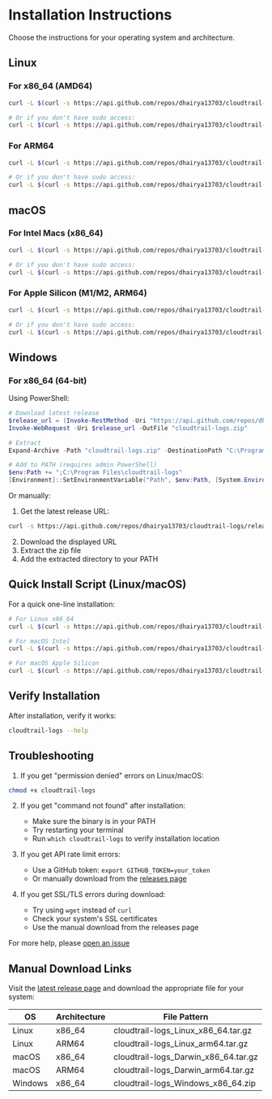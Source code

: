 # Installation Instructions

Choose the instructions for your operating system and architecture.

## Linux

### For x86_64 (AMD64)
```bash
curl -L $(curl -s https://api.github.com/repos/dhairya13703/cloudtrail-logs/releases/latest | grep browser_download_url | grep Linux_x86_64 | cut -d '"' -f 4) | tar xz && sudo mv cloudtrail-logs /usr/local/bin/

# Or if you don't have sudo access:
curl -L $(curl -s https://api.github.com/repos/dhairya13703/cloudtrail-logs/releases/latest | grep browser_download_url | grep Linux_x86_64 | cut -d '"' -f 4) | tar xz && mkdir -p ~/bin && mv cloudtrail-logs ~/bin/
```

### For ARM64
```bash
curl -L $(curl -s https://api.github.com/repos/dhairya13703/cloudtrail-logs/releases/latest | grep browser_download_url | grep Linux_arm64 | cut -d '"' -f 4) | tar xz && sudo mv cloudtrail-logs /usr/local/bin/

# Or if you don't have sudo access:
curl -L $(curl -s https://api.github.com/repos/dhairya13703/cloudtrail-logs/releases/latest | grep browser_download_url | grep Linux_arm64 | cut -d '"' -f 4) | tar xz && mkdir -p ~/bin && mv cloudtrail-logs ~/bin/
```

## macOS

### For Intel Macs (x86_64)
```bash
curl -L $(curl -s https://api.github.com/repos/dhairya13703/cloudtrail-logs/releases/latest | grep browser_download_url | grep Darwin_x86_64 | cut -d '"' -f 4) | tar xz && sudo mv cloudtrail-logs /usr/local/bin/

# Or if you don't have sudo access:
curl -L $(curl -s https://api.github.com/repos/dhairya13703/cloudtrail-logs/releases/latest | grep browser_download_url | grep Darwin_x86_64 | cut -d '"' -f 4) | tar xz && mkdir -p ~/bin && mv cloudtrail-logs ~/bin/
```

### For Apple Silicon (M1/M2, ARM64)
```bash
curl -L $(curl -s https://api.github.com/repos/dhairya13703/cloudtrail-logs/releases/latest | grep browser_download_url | grep Darwin_arm64 | cut -d '"' -f 4) | tar xz && sudo mv cloudtrail-logs /usr/local/bin/

# Or if you don't have sudo access:
curl -L $(curl -s https://api.github.com/repos/dhairya13703/cloudtrail-logs/releases/latest | grep browser_download_url | grep Darwin_arm64 | cut -d '"' -f 4) | tar xz && mkdir -p ~/bin && mv cloudtrail-logs ~/bin/
```

## Windows

### For x86_64 (64-bit)

Using PowerShell:
```powershell
# Download latest release
$release_url = (Invoke-RestMethod -Uri "https://api.github.com/repos/dhairya13703/cloudtrail-logs/releases/latest").assets | Where-Object { $_.name -like "*Windows_x86_64.zip" } | Select-Object -ExpandProperty browser_download_url
Invoke-WebRequest -Uri $release_url -OutFile "cloudtrail-logs.zip"

# Extract
Expand-Archive -Path "cloudtrail-logs.zip" -DestinationPath "C:\Program Files\cloudtrail-logs"

# Add to PATH (requires admin PowerShell)
$env:Path += ";C:\Program Files\cloudtrail-logs"
[Environment]::SetEnvironmentVariable("Path", $env:Path, [System.EnvironmentVariableTarget]::Machine)
```

Or manually:
1. Get the latest release URL:
```bash
curl -s https://api.github.com/repos/dhairya13703/cloudtrail-logs/releases/latest | grep browser_download_url | grep Windows_x86_64.zip
```
2. Download the displayed URL
3. Extract the zip file
4. Add the extracted directory to your PATH

## Quick Install Script (Linux/macOS)

For a quick one-line installation:
```bash
# For Linux x86_64
curl -L $(curl -s https://api.github.com/repos/dhairya13703/cloudtrail-logs/releases/latest | grep browser_download_url | grep Linux_x86_64 | cut -d '"' -f 4) | tar xz && sudo mv cloudtrail-logs /usr/local/bin/

# For macOS Intel
curl -L $(curl -s https://api.github.com/repos/dhairya13703/cloudtrail-logs/releases/latest | grep browser_download_url | grep Darwin_x86_64 | cut -d '"' -f 4) | tar xz && sudo mv cloudtrail-logs /usr/local/bin/

# For macOS Apple Silicon
curl -L $(curl -s https://api.github.com/repos/dhairya13703/cloudtrail-logs/releases/latest | grep browser_download_url | grep Darwin_arm64 | cut -d '"' -f 4) | tar xz && sudo mv cloudtrail-logs /usr/local/bin/
```

## Verify Installation

After installation, verify it works:
```bash
cloudtrail-logs --help
```

## Troubleshooting

1. If you get "permission denied" errors on Linux/macOS:
```bash
chmod +x cloudtrail-logs
```

2. If you get "command not found" after installation:
   - Make sure the binary is in your PATH
   - Try restarting your terminal
   - Run `which cloudtrail-logs` to verify installation location

3. If you get API rate limit errors:
   - Use a GitHub token: `export GITHUB_TOKEN=your_token`
   - Or manually download from the [releases page](../../releases/latest)

4. If you get SSL/TLS errors during download:
   - Try using `wget` instead of `curl`
   - Check your system's SSL certificates
   - Use the manual download from the releases page

For more help, please [open an issue](../../issues)

## Manual Download Links

Visit the [latest release page](../../releases/latest) and download the appropriate file for your system:

| OS      | Architecture | File Pattern |
|---------|-------------|--------------|
| Linux   | x86_64      | cloudtrail-logs_Linux_x86_64.tar.gz |
| Linux   | ARM64       | cloudtrail-logs_Linux_arm64.tar.gz |
| macOS   | x86_64      | cloudtrail-logs_Darwin_x86_64.tar.gz |
| macOS   | ARM64       | cloudtrail-logs_Darwin_arm64.tar.gz |
| Windows | x86_64      | cloudtrail-logs_Windows_x86_64.zip |